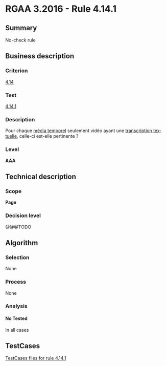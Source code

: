 # RGAA 3.2016 - Rule 4.14.1

## Summary
No-check rule


## Business description

### Criterion
[4.14](http://references.modernisation.gouv.fr/rgaa-accessibilite/2016/criteres.html#crit-4-14)

### Test
[4.14.1](http://references.modernisation.gouv.fr/rgaa-accessibilite/2016/criteres.html#test-4-14-1)

### Description
<div lang="fr">Pour chaque <a href="http://references.modernisation.gouv.fr/rgaa-accessibilite/2016/glossaire.html#mdia-temporel-type-son-vido-et-synchronis">m&#xE9;dia temporel</a> seulement vid&#xE9;o ayant une <a href="http://references.modernisation.gouv.fr/rgaa-accessibilite/2016/glossaire.html#transcription-textuelle-media-temporel">transcription textuelle</a>, celle-ci est-elle pertinente&nbsp;?</div>

### Level
**AAA**


## Technical description

### Scope
**Page**

### Decision level
@@@TODO


## Algorithm

### Selection
None

### Process
None

### Analysis

#### No Tested
In all cases


##  TestCases

[TestCases files for rule 4.14.1](https://github.com/Asqatasun/Asqatasun/tree/develop/rules/rules-rgaa3.2016/src/test/resources/testcases/rgaa32016/Rgaa32016Rule041401/)


